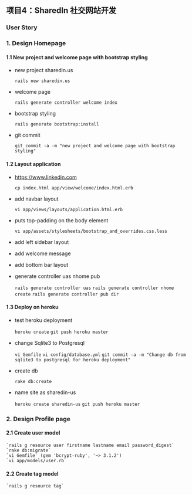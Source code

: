 ## 项目4：SharedIn 社交网站开发

### User Story

### 1. Design Homepage

#### 1.1 New project and welcome page with bootstrap styling

* new project sharedin.us

    `rails new sharedin.us`
    
* welcome page

    `rails generate controller welcome index`

* bootstrap styling

    `rails generate bootstrap:install`

* git commit 

    `git commit -a -m "new project and welcome page with bootstrap styling"`

#### 1.2 Layout application

* https://www.linkedin.com

    `cp index.html app/view/welcome/index.html.erb`

* add navbar layout

    `vi app/views/layouts/application.html.erb`

* puts top-padding on the body element
    
    `vi app/assets/stylesheets/bootstrap_and_overrides.css.less`

* add left sidebar layout  

* add welcome message

* add bottom bar layout 

* generate controller uas nhome pub

    `rails generate controller uas`
    `rails generate controller nhome create`
    `rails generate controller pub dir`


#### 1.3 Deploy on heroku

* test heroku deployment 

    `heroku create`
    `git push heroku master`

* change Sqlite3 to Postgresql

    `vi Gemfile`
    `vi config/database.yml`
    `git commit -a -m "Change db from sqlite3 to postgresql for heroku deployment"`

* create db 

    `rake db:create`

* name site as sharedin-us

    `heroku create sharedin-us`
    `git push heroku master`


### 2. Design Profile page

#### 2.1 Create user model

    `rails g resource user firstname lastname email password_digest`
    `rake db:migrate`
    `vi Gemfile` (gem 'bcrypt-ruby', '~> 3.1.2')
    `vi app/models/user.rb`

#### 2.2 Create tag model

    `rails g resource tag`










